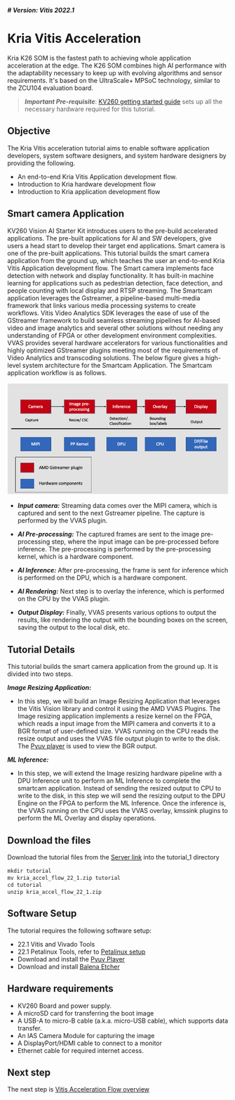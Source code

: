***# Version: Vitis 2022.1***

# Kria Vitis Acceleration  

Kria K26 SOM is the fastest path to achieving whole application acceleration at the edge.  The K26 SOM combines high AI performance with the adaptability necessary to keep up with evolving algorithms and sensor requirements. It's based on the UltraScale+ MPSoC technology, similar to the ZCU104 evaluation board. 

> ***Important Pre-requisite***: 
[KV260 getting started guide](https://www.xilinx.com/products/som/kria/kv260-vision-starter-kit/kv260-getting-started/getting-started.html) sets  up all the necessary hardware required for this tutorial.

## Objective

The Kria Vitis acceleration tutorial aims to enable software application developers, system software designers, and system hardware designers by providing the following. 

- An end-to-end Kria Vitis Application development flow.
- Introduction to Kria hardware development flow
- Introduction to Kria application development flow

## Smart camera Application 

KV260 Vision AI Starter Kit introduces users to the pre-build accelerated applications. The pre-built applications for AI and SW developers, give users a head start to develop their target end applications. Smart camera is one of the pre-built applications. This tutorial builds the smart camera application from the ground up, which teaches the user an end-to-end Kria Vitis Application development flow.  The Smart camera implements face detection with network and display functionality. It has built-in machine learning for applications such as pedestrian detection, face detection, and people counting with local display and RTSP streaming. The Smartcam application leverages the Gstreamer, a pipeline-based multi-media framework that links various media processing systems to create workflows. Vitis Video Analytics SDK leverages the ease of use of the GStreamer framework to build seamless streaming pipelines for AI-based video and image analytics and several other solutions without needing any understanding of FPGA or other development environment complexities. VVAS provides several hardware accelerators for various functionalities and highly optimized GStreamer plugins meeting most of the requirements of Video Analytics and transcoding solutions. The below figure gives a high-level system architecture for the Smartcam Application. The Smartcam application workflow is as follows. 


![Smartcam Image](./images/Images/smartcam.png)


- ***Input camera:*** Streaming data comes over the MIPI camera, which is captured and sent to the next Gstreamer pipeline. The capture is performed by the VVAS plugin. 

- ***AI Pre-processing:*** The captured frames are sent to the image pre-processing step, where the input image can be pre-processed before inference.   The pre-processing is performed by the pre-processing kernel, which is a hardware component.

- ***AI Inference:*** After pre-processing, the frame is sent for inference which is performed on the DPU, which is a hardware component.

- ***AI Rendering:*** Next step is to overlay the inference, which is performed on the CPU by the VVAS plugin. 

- ***Output Display:*** Finally, VVAS presents various options to output the results, like rendering the output with the bounding boxes on the screen, saving the output to the local disk, etc.


## Tutorial Details

This tutorial builds the smart camera application from the ground up. It is divided into two steps. 

***Image Resizing Application:***

- In this step, we will build an Image Resizing Application that leverages the Vitis Vision library and control it using the AMD VVAS Plugins. The Image resizing application implements a resize kernel on the FPGA, which reads a input image from the MIPI camera and converts it to a BGR format of user-defined size. VVAS running on the CPU reads the resize output and uses the VVAS file output plugin to write to the disk. The [Pyuv player](http://dsplab.diei.unipg.it/software/pyuv_raw_video_sequence_player) is used to view the BGR output.

***ML Inference:*** 

- In this step, we will extend the Image resizing hardware pipeline with a DPU Inference unit to perform an ML Inference to complete the smartcam application. Instead of sending the resized output to CPU to write to the disk, in this step we will send the resizing output to the DPU Engine on the FPGA to perform the ML Inference. Once the inference is, the VVAS running on the CPU uses the VVAS overlay, kmssink plugins to perform the ML Overlay and display operations.

## Download the files 

Download the tutorial files from the [Server link](https://www.xilinx.com/bin/public/openDownload?filename=kria_accel_flow_22_1.zip) into the tutorial_1 directory 

```
mkdir tutorial
mv kria_accel_flow_22_1.zip tutorial
cd tutorial
unzip kria_accel_flow_22_1.zip

```

## Software Setup

The tutorial requires the following software setup:

- 22.1 Vitis and Vivado Tools 
- 22.1 Petalinux Tools, refer to [Petalinux setup](https://docs.xilinx.com/r/2022.1-English/ug1144-petalinux-tools-reference-guide/Installation-Steps)
- Download and install the [Pyuv Player](http://dsplab.diei.unipg.it/software/pyuv_raw_video_sequence_player)
- Download and install [Balena Etcher](https://www.balena.io/etcher)

## Hardware requirements

- KV260 Board and power supply. 
- A microSD card for transferring the boot image
- A USB-A to micro-B cable (a.k.a. micro-USB cable), which supports data transfer.
- An IAS Camera Module for capturing the image
- A DisplayPort/HDMI cable to connect to a monitor
- Ethernet cable for required internet access.


## Next step 

The next step is [Vitis Acceleration Flow overview](./vitis-extensible-platform.md)